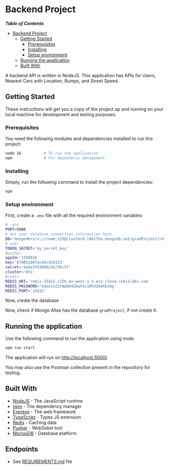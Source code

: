 #  Backend Project
___Table of Contents___

- [ Backend Project](#backend-project)
  - [Getting Started](#getting-started)
    - [Prerequisites](#prerequisites)
    - [Installing](#installing)
    - [Setup environment](#setup-environment)
  - [Running the application](#running-the-application)
  - [Built With](#built-with)


A  backend API is written in NodeJS. This application has APIs for Users, Nearest Cars with Location, Bumps, and Street Speed.
## Getting Started

These instructions will get you a copy of the project up and running on your local machine for development and testing
purposes.
### Prerequisites

You need the following modules and dependencies installed to run this project:

```bash
node 16          # To run the application
npm              # For dependency management
```
### Installing

Simply, run the following command to install the project dependencies:

```bash
npm
```
### Setup environment

First, create a `.env` file with all the required environment variables:

```bash
# .env
PORT=5000
# Set your database connection information here
DB='mongodb+srv://reem:123@cluster0.l0ktfho.mongodb.net/gradProject?retryWrites=true&w=majority'
# user
TOKEN_SECRET='my_secret_key'
#pusher
appId='1558016'
key='8f885166fac44cd34323'
secret='4aba1f8309023e73bc5f'
cluster='mt1'
#redis
REDIS_URI='redis-15412.c226.eu-west-1-3.ec2.cloud.redislabs.com'
REDIS_PASSWORD='m3exszZ2CWpD84ZGwX1x1Oh3ZmeXbzUg'
REDIS_PORT='15412'

```
Now, create the database

Now, check if Mongo Atlas has the database `gradProject`, if not create it:


## Running the application

Use the following command to run the application using node:

```bash
npm run start
```

The application will run on <http://localhost:5000/>.

You may also use the Postman collection present in the repository for testing.
## Built With

- [NodeJS](https://nodejs.org/) - The JavaScript runtime
- [npm](https://npm.com/) - The dependency manager
- [Express](https://expressjs.com) - The web framework
- [TypeScript](https://www.typescriptlang.org/) - Types JS extension
- [Redis](https://redis.io/) -  Caching data
- [Pusher](https://pusher.com/) - WebSoket tool
- [MongoDB](https://www.mongodb.com/) - Database platform


## Endpoints

- See [REQUIREMENTS.md](./REQUIREMENTS.md) file